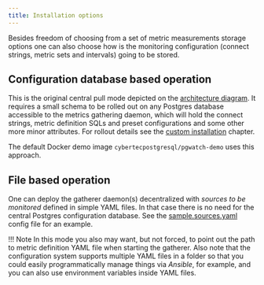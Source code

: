 ```yaml
---
title: Installation options
---
```


Besides freedom of choosing from a set of metric measurements storage options one can
also choose how is the monitoring configuration
(connect strings, metric sets and intervals) going to be stored.

## Configuration database based operation

This is the original central pull mode depicted on the
[architecture diagram](../gallery/pgwatch_architecture.png). 
It requires a small schema to be rolled out on any Postgres
database accessible to the metrics gathering daemon, which will hold the
connect strings, metric definition SQLs and preset configurations and
some other more minor attributes. For rollout details see the
[custom installation](../tutorial/custom_installation.md) chapter.

The default Docker demo image `cybertecpostgresql/pgwatch-demo` uses this approach.

## File based operation

One can deploy the gatherer daemon(s) decentralized with
*sources to be monitored* defined in simple YAML files. In that case there
is no need for the central Postgres configuration database. See the
[sample.sources.yaml](https://github.com/cybertec-postgresql/pgwatch/blob/master/internal/sources/sample.sources.yaml)
config file for an example. 

!!! Note
    In this mode you also may want, but not forced, to point out the path to 
    metric definition YAML file when starting the
    gatherer. Also note that the configuration system supports multiple
    YAML files in a folder so that you could easily programmatically manage
    things via *Ansible*, for example, and you can also use environment
    variables inside YAML files.
